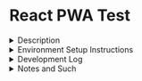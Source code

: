 # React PWA Test

<details><summary>Description</summary>
<p>  

loading...

</p>
</details>
<details><summary>Environment Setup Instructions</summary>
<p>

loading...

</p>
</details>
<details><summary>Development Log</summary>
<p>

3/13/22
- create github for project

3/14/22
- set up typescript boilerplate https://create-react-app.dev/docs/making-a-progressive-web-app/

3/17/22
- set up and test out basic PWA functionality
- bring in designs

Backlog
- host on github pages
- set up linting



</p>
</details>
<details><summary>Notes and Such</summary>
<p>  

loading...

</p>
</details>